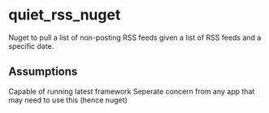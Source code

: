 # quiet_rss_nuget
Nuget to pull a list of non-posting RSS feeds given a list of RSS feeds and a specific date. 

## Assumptions
Capable of running latest framework
Seperate concern from any app that may need to use this (hence nuget)